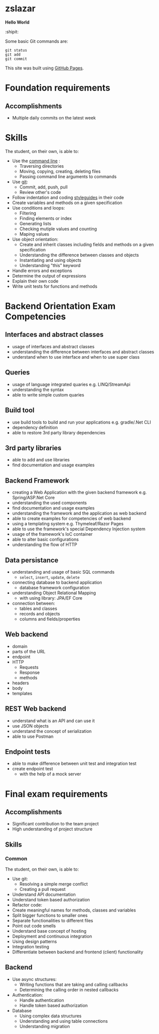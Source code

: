 # zslazar

**Hello World**

:shipit:

Some basic Git commands are:
```
git status
git add
git commit
```

This site was built using [GitHub Pages](https://pages.github.com/).

# Foundation requirements

## Accomplishments
* Multiple daily commits on the latest week

# Skills
The student, on their own, is able to:

* Use the [command line](https://docs.google.com/spreadsheets/d/1QvmT8nzd6iJ3blg6utnlJ1ICDlabPakSgjoi_z4KPhs/edit#gid=1880545517) :
	* Traversing directories
	* Moving, copying, creating, deleting files
	* Passing command line arguments to commands
* Use [git](https://docs.google.com/spreadsheets/d/1QvmT8nzd6iJ3blg6utnlJ1ICDlabPakSgjoi_z4KPhs/edit#gid=934284214):
	* Commit, add, push, pull
	* Review other's code
* Follow indentation and coding [styleguides](https://docs.microsoft.com/en-us/dotnet/csharp/programming-guide/inside-a-program/coding-conventions) in their code
* Create variables and methods on a given specification
* Use conditions and loops:
	* Filtering
	* Finding elements or index
	* Generating lists
	* Checking mutiple values and counting
	* Maping values
* Use object orientation:
	* Create and inherit classes including fields and methods on a given specification
	* Understanding the difference between classes and objects
	* Instantiating and using objects
	* Understanding "this" keyword
* Handle errors and exceptions
* Determine the output of expressions
* Explain their own code
* Write unit tests for functions and methods


# Backend Orientation Exam Competencies

## Interfaces and abstract classes
* usage of interfaces and abstract classes
* understanding the difference between interfaces and abstract classes
* understand when to use interface and when to use super class

## Queries
* usage of language integrated quaries e.g. LINQ/StreamApi
* understanding the syntax
* able to write simple custom quaries

## Build tool
* use build tools to build and run your applications e.g. gradle/.Net CLI
* dependency definition
* able to restore 3rd party library dependencies

## 3rd party libraries
* able to add and use libraries
* find documentation and usage examples

## Backend Framework
* creating a Web Application with the given backend framework e.g. Spring/ASP.Net Core
* understanding the used components
* find documentation and usage examples
* understanding the framework and the application as web backend
* able to create examples for competencies of web backend
* using a templating system e.g. Thymeleaf/Razor Pages
* able to use the framework's special Dependency Injection system
* usage of the framework's IoC container
* able to alter basic configurations
* understanding the flow of HTTP

## Data persistance
* understanding and usage of basic SQL commands
	* `select`, `insert`, `update`, `delete`
* connecting database to backend application
	* database framework configuration
* understanding Object Relational Mapping
	* with using library: JPA/EF Core
* connection between:
	* tables and classes
	* records and objects
	* columns and fields/properties

## Web backend
* domain
* parts of the URL
* endpoint
* HTTP
	* Requests
	* Response
	* methods
* headers
* body
* templates

## REST Web backend
* understand what is an API and can use it
* use JSON objects
* understand the concept of serialization
* able to use Postman

## Endpoint tests
* able to make difference between unit test and integration test
* create endpoint test
	* with the help of a mock server


# Final exam requirements

## Accomplishments
* Significant contribution to the team project
* High understanding of project structure

## Skills
### Common
The student, on their own, is able to:

* Use git:
	* Resolving a simple merge conflict
	* Creating a pull request
* Understand API documentation
* Understand token based authorization
* Refactor code:
* Create meaningful names for methods, classes and variables
* Split bigger functions to smaller ones
* Separate functionalities to different files
* Point out code smells
* Understand base concept of hosting
* Deployment and continuous integration
* Using design patterns
* Integration testing
* Differentiate between backend and frontend (client) functionality

## Backend
* Use async structures:
	* Writing functions that are taking and calling callbacks
	* Determining the calling order in nested callbacks
* Authentication:
	* Handle authentication
	* Handle token based authorization
* Database
	* Using complex data structures
	* Understanding and using table connections
	* Understanding migration


